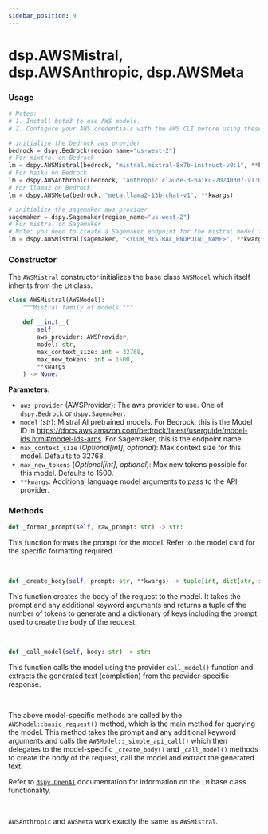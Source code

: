 ```yaml
---
sidebar_position: 9
---
```


# dsp.AWSMistral, dsp.AWSAnthropic, dsp.AWSMeta

### Usage

```python
# Notes:
# 1. Install boto3 to use AWS models.
# 2. Configure your AWS credentials with the AWS CLI before using these models

# initialize the bedrock aws provider
bedrock = dspy.Bedrock(region_name="us-west-2")
# For mixtral on Bedrock
lm = dspy.AWSMistral(bedrock, "mistral.mixtral-8x7b-instruct-v0:1", **kwargs)
# For haiku on Bedrock
lm = dspy.AWSAnthropic(bedrock, "anthropic.claude-3-haiku-20240307-v1:0", **kwargs)
# For llama2 on Bedrock
lm = dspy.AWSMeta(bedrock, "meta.llama2-13b-chat-v1", **kwargs)

# initialize the sagemaker aws provider
sagemaker = dspy.Sagemaker(region_name="us-west-2")
# For mistral on Sagemaker
# Note: you need to create a Sagemaker endpoint for the mistral model first
lm = dspy.AWSMistral(sagemaker, "<YOUR_MISTRAL_ENDPOINT_NAME>", **kwargs)

```

### Constructor

The `AWSMistral` constructor initializes the base class `AWSModel` which itself inherits from the `LM` class.

```python
class AWSMistral(AWSModel):
    """Mistral family of models."""

    def __init__(
        self,
        aws_provider: AWSProvider,
        model: str,
        max_context_size: int = 32768,
        max_new_tokens: int = 1500,
        **kwargs
    ) -> None:
```

**Parameters:**
- `aws_provider` (AWSProvider): The aws provider to use. One of `dspy.Bedrock` or `dspy.Sagemaker`.
- `model` (_str_): Mistral AI pretrained models. For Bedrock, this is the Model ID in https://docs.aws.amazon.com/bedrock/latest/userguide/model-ids.html#model-ids-arns. For Sagemaker, this is the endpoint name.
- `max_context_size` (_Optional[int]_, _optional_): Max context size for this model. Defaults to 32768.
- `max_new_tokens` (_Optional[int]_, _optional_): Max new tokens possible for this model. Defaults to 1500.
- `**kwargs`: Additional language model arguments to pass to the API provider.

### Methods

```python
def _format_prompt(self, raw_prompt: str) -> str:
```
This function formats the prompt for the model. Refer to the model card for the specific formatting required.

<br/>

```python
def _create_body(self, prompt: str, **kwargs) -> tuple[int, dict[str, str | float]]:
```
This function creates the body of the request to the model. It takes the prompt and any additional keyword arguments and returns a tuple of the number of tokens to generate and a dictionary of keys including the prompt used to create the body of the request.

<br/>

```python
def _call_model(self, body: str) -> str:
```
This function calls the model using the provider `call_model()` function and extracts the generated text (completion) from the provider-specific response.

<br/>

The above model-specific methods are called by the `AWSModel::basic_request()` method, which is the main method for querying the model. This method takes the prompt and any additional keyword arguments and calls the `AWSModel::_simple_api_call()` which then delegates to the model-specific `_create_body()` and `_call_model()` methods to create the body of the request, call the model and extract the generated text.


Refer to [`dspy.OpenAI`](https://dspy-docs.vercel.app/api/language_model_clients/OpenAI) documentation for information on the `LM` base class functionality.

<br/>

`AWSAnthropic` and `AWSMeta` work exactly the same as `AWSMistral`.